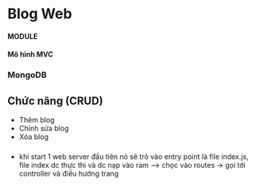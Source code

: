 
# Blog Web

#### MODULE 
#### Mô hình MVC
### MongoDB
## Chức năng (CRUD)
- Thêm blog
- Chỉnh sửa blog
- Xóa blog

###
- khi start 1 web server
    đầu tiên nó sẽ trỏ vào entry point là file index.js, file index dc thực thi và dc nạp vào ram --> chọc vào routes -> gọi tới controller và điều hướng trang


 


 
